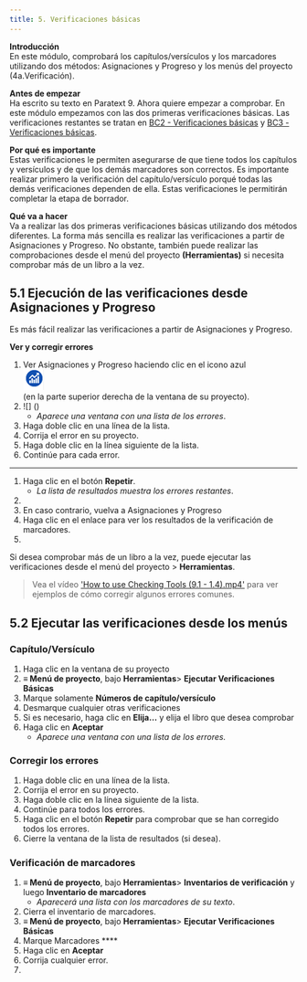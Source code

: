 ```yaml
---
title: 5. Verificaciones básicas
---
```


**Introducción**  
En este módulo, comprobará los capítulos/versículos y los marcadores utilizando dos métodos: Asignaciones y Progreso y los menús del proyecto (4a.Verificación).

**Antes de empezar**  
Ha escrito su texto en Paratext 9. Ahora quiere empezar a comprobar. En este módulo empezamos con las dos primeras verificaciones básicas. Las verificaciones restantes se tratan en [BC2 - Verificaciones básicas](../03-Stage-2/12.BC2.md) y [BC3 - Verificaciones básicas](../04-Stage-3/19.BC3.md).

**Por qué es importante**  
Estas verificaciones le permiten asegurarse de que tiene todos los capítulos y versículos y de que los demás marcadores son correctos. Es importante realizar primero la verificación del capítulo/versículo porqué todas las demás verificaciones dependen de ella. Estas verificaciones le permitirán completar la etapa de borrador.

**Qué va a hacer**  
Va a realizar las dos primeras verificaciones básicas utilizando dos métodos diferentes. La forma más sencilla es realizar las verificaciones a partir de Asignaciones y Progreso. No obstante, también puede realizar las comprobaciones desde el menú del proyecto **(Herramientas)** si necesita comprobar más de un libro a la vez.

#####

## 5.1 Ejecución de las verificaciones desde Asignaciones y Progreso
Es más fácil realizar las verificaciones a partir de Asignaciones y Progreso.

**Ver y corregir errores**
1.  Ver Asignaciones y Progreso haciendo clic en el icono azul  
    ![](../media/4b0b6eb237606727f105a01beffe64c2.png)  
   (en la parte superior derecha de la ventana de su proyecto).
1.    
   ![] ()
    -  *Aparece una ventana con una lista de los errores*.
1.  Haga doble clic en una línea de la lista.
2.  Corrija el error en su proyecto.
3.  Haga doble clic en la línea siguiente de la lista.
4.  Continúe para cada error.

****
1.  Haga clic en el botón **Repetir**.
     - *La lista de resultados muestra los errores restantes*.
2.
3.  En caso contrario, vuelva a Asignaciones y Progreso
4.  Haga clic en el enlace para ver los resultados de la verificación de marcadores.
5.

Si desea comprobar más de un libro a la vez, puede ejecutar las verificaciones desde el menú del proyecto \> **Herramientas**.


> Vea el vídeo ['How to use Checking Tools (9.1 - 1.4).mp4'](https://vimeo.com/461361122) para ver ejemplos de cómo corregir algunos errores comunes.

## 5.2 Ejecutar las verificaciones desde los menús

### Capítulo/Versículo
1.  Haga clic en la ventana de su proyecto
1.  **≡ Menú de proyecto**, bajo **Herramientas**> **Ejecutar Verificaciones Básicas**
1.  Marque solamente **Números de capítulo/versículo**
1.  Desmarque cualquier otras verificaciones
1.  Si es necesario, haga clic en **Elija…** y elija el libro que desea comprobar
1.  Haga clic en **Aceptar**
     -  *Aparece una ventana con una lista de los errores.*

### Corregir los errores
1.  Haga doble clic en una línea de la lista.
1.  Corrija el error en su proyecto.
1.  Haga doble clic en la línea siguiente de la lista.
1.  Continúe para todos los errores.
1.  Haga clic en el botón **Repetir** para comprobar que se han corregido todos los errores.
1.  Cierre la ventana de la lista de resultados (si desea).  
#####

### Verificación de marcadores
1.  **≡ Menú de proyecto**, bajo **Herramientas**> **Inventarios de verificación** y luego **Inventario de marcadores**
     -  *Aparecerá una lista con los marcadores de su texto*.
2. Cierra el inventario de marcadores.
3. **≡ Menú de proyecto**, bajo **Herramientas**> **Ejecutar Verificaciones Básicas**
4.  Marque Marcadores ****
5.  Haga clic en **Aceptar**
6.  Corrija cualquier error.
7.
